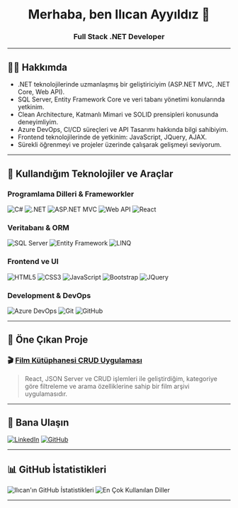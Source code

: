 <h1 align="center">Merhaba, ben Ilıcan Ayyıldız 👋</h1>

<h3 align="center">Full Stack .NET Developer</h3>

---

## 🧑‍💻 Hakkımda

- .NET teknolojilerinde uzmanlaşmış bir geliştiriciyim (ASP.NET MVC, .NET Core, Web API).  
- SQL Server, Entity Framework Core ve veri tabanı yönetimi konularında yetkinim.  
- Clean Architecture, Katmanlı Mimari ve SOLID prensipleri konusunda deneyimliyim.  
- Azure DevOps, CI/CD süreçleri ve API Tasarımı hakkında bilgi sahibiyim.  
- Frontend teknolojilerinde de yetkinim: JavaScript, JQuery, AJAX.  
- Sürekli öğrenmeyi ve projeler üzerinde çalışarak gelişmeyi seviyorum.

---

## 🚀 Kullandığım Teknolojiler ve Araçlar

### Programlama Dilleri & Frameworkler
![C#](https://img.shields.io/badge/C%23-239120?style=for-the-badge&logo=c-sharp&logoColor=white)
![.NET](https://img.shields.io/badge/.NET-512BD4?style=for-the-badge&logo=dotnet&logoColor=white)
![ASP.NET MVC](https://img.shields.io/badge/ASP.NET%20MVC-512BD4?style=for-the-badge)
![Web API](https://img.shields.io/badge/Web%20API-512BD4?style=for-the-badge)
![React](https://img.shields.io/badge/React-20232A?style=for-the-badge&logo=react&logoColor=61DAFB)

### Veritabanı & ORM
![SQL Server](https://img.shields.io/badge/SQL%20Server-CC2927?style=for-the-badge&logo=microsoftsqlserver&logoColor=white)
![Entity Framework](https://img.shields.io/badge/Entity%20Framework-512BD4?style=for-the-badge)
![LINQ](https://img.shields.io/badge/LINQ-512BD4?style=for-the-badge)

### Frontend ve UI
![HTML5](https://img.shields.io/badge/HTML5-E34F26?style=for-the-badge&logo=html5&logoColor=white)
![CSS3](https://img.shields.io/badge/CSS3-1572B6?style=for-the-badge&logo=css3&logoColor=white)
![JavaScript](https://img.shields.io/badge/JavaScript-F7DF1E?style=for-the-badge&logo=javascript&logoColor=black)
![Bootstrap](https://img.shields.io/badge/Bootstrap-7952B3?style=for-the-badge&logo=bootstrap&logoColor=white)
![JQuery](https://img.shields.io/badge/jQuery-0769AD?style=for-the-badge&logo=jquery&logoColor=white)

### Development & DevOps
![Azure DevOps](https://img.shields.io/badge/Azure%20DevOps-0078D7?style=for-the-badge&logo=azuredevops&logoColor=white)
![Git](https://img.shields.io/badge/Git-F05032?style=for-the-badge&logo=git&logoColor=white)
![GitHub](https://img.shields.io/badge/GitHub-100000?style=for-the-badge&logo=github&logoColor=white)

---

## 📌 Öne Çıkan Proje

### 🎬 [Film Kütüphanesi CRUD Uygulaması](https://github.com/ilicanayyildiz/film-library)

> React, JSON Server ve CRUD işlemleri ile geliştirdiğim, kategoriye göre filtreleme ve arama özelliklerine sahip bir film arşivi uygulamasıdır.

---

## 🤝 Bana Ulaşın

[![LinkedIn](https://img.shields.io/badge/LinkedIn-0A66C2?style=for-the-badge&logo=linkedin&logoColor=white)](https://linkedin.com/in/ilicanayyildiz)
[![GitHub](https://img.shields.io/badge/GitHub-100000?style=for-the-badge&logo=github&logoColor=white)](https://github.com/ilicanayyildiz)

---

## 📊 GitHub İstatistikleri

![Ilıcan'ın GitHub İstatistikleri](https://github-readme-stats.vercel.app/api?username=ilicanayyildiz&show_icons=true&theme=tokyonight)
![En Çok Kullanılan Diller](https://github-readme-stats.vercel.app/api/top-langs/?username=ilicanayyildiz&layout=compact&theme=tokyonight)

---
